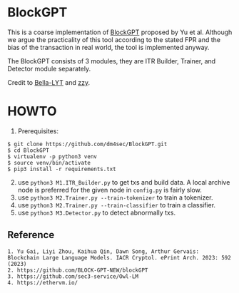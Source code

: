 # BlockGPT  

This is a coarse implementation of [BlockGPT](#BlockGPT_dblp) proposed by Yu et al. Although we argue the practicality of this tool according to the stated FPR and the bias of the transaction in real world, the tool is implemented anyway.

The BlockGPT consists of 3 modules, they are ITR Builder, Trainer, and Detector module separately. 


Credit to [Bella-LYT](https://github.com/Bella-LYT) and [zzy](https://github.com/zzzzyying).

# HOWTO
1. Prerequisites:
```
$ git clone https://github.com/dm4sec/BlockGPT.git
$ cd BlockGPT
$ virtualenv -p python3 venv
$ source venv/bin/activate
$ pip3 install -r requirements.txt
```
2. use `python3 M1.ITR_Builder.py` to get txs and build data. A local archive node is preferred for the given node in `config.py` is fairly slow.
3. use `python3 M2.Trainer.py --train-tokenizer` to train a tokenizer.
4. use `python3 M2.Trainer.py --train-classifier` to train a classifier.
5. use `python3 M3.Detector.py` to detect abnormally txs.

## Reference
<span id='BlockGPT_dblp'></span> 
```
1. Yu Gai, Liyi Zhou, Kaihua Qin, Dawn Song, Arthur Gervais:
Blockchain Large Language Models. IACR Cryptol. ePrint Arch. 2023: 592 (2023)  
2. https://github.com/BLOCK-GPT-NEW/blockGPT  
3. https://github.com/sec3-service/Owl-LM
4. https://ethervm.io/
```
